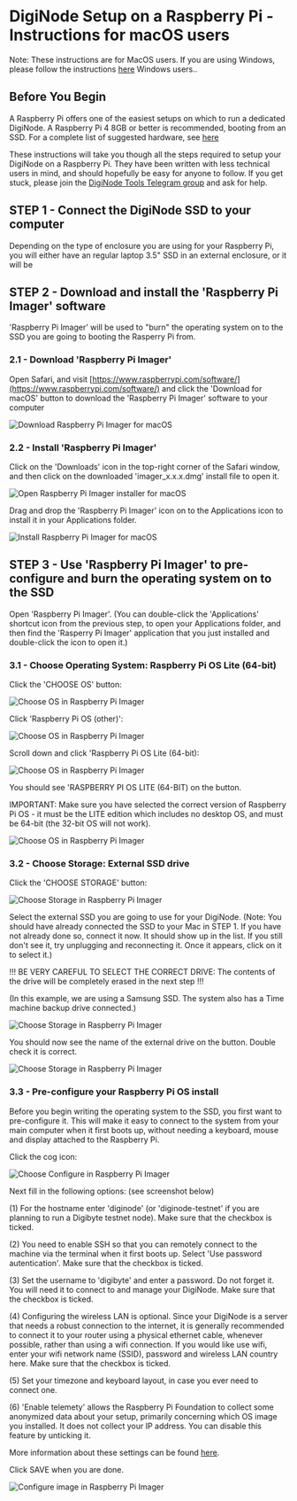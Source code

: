 # DigiNode Setup on a Raspberry Pi - Instructions for macOS users

Note: These instructions are for MacOS users. If you are using Windows, please follow the instructions [here](docs/rpi_setup_win.md) Windows users..

## Before You Begin

A Raspberry Pi offers one of the easiest setups on which to run a dedicated DigiNode. A Raspberry Pi 4 8GB or better is recommended, booting from an SSD. For a complete list of suggested hardware, see [here](docs/suggested_hardware.md)

These instructions will take you though all the steps required to setup your DigiNode on a Raspberry Pi. They have been written with less technical users in mind, and should hopefully be easy for anyone to follow. If you get stuck, please join the [DigiNode Tools Telegram group](https://t.me/+ked2VGZsLPAyN2Jk) and ask for help.

## STEP 1 - Connect the DigiNode SSD to your computer

Depending on the type of enclosure you are using for your Raspberry Pi, you will either have an regular laptop 3.5" SSD in an external enclosure, or it will be 

## STEP 2 - Download and install the 'Raspberry Pi Imager' software

'Raspberry Pi Imager' will be used to "burn" the operating system on to the SSD you are going to booting the Rasperry Pi from.

### 2.1 - Download 'Raspberry Pi Imager'

Open Safari, and visit [https://www.raspberrypi.com/software/](https://www.raspberrypi.com/software/) and click the 'Download for macOS' button to download the 'Raspberry Pi Imager' software to your computer

![Download Raspberry Pi Imager for macOS](/images/macos_setup_2_1.png)

### 2.2 - Install 'Raspberry Pi Imager'

Click on the 'Downloads' icon in the top-right corner of the Safari window, and then click on the downloaded 'imager_x.x.x.dmg' install file to open it.

![Open Raspberry Pi Imager installer for macOS](/images/macos_setup_2_2a.png)

Drag and drop the 'Raspberry Pi Imager' icon on to the Applications icon to install it in your Applications folder. 

![Install Raspberry Pi Imager for macOS](/images/macos_setup_2_2b.png)


## STEP 3 - Use 'Raspberry Pi Imager' to pre-configure and burn the operating system on to the SSD

Open 'Raspberry Pi Imager'. (You can double-click the 'Applications' shortcut icon from the previous step, to open your Applications folder, and then find the 'Rasperry Pi Imager' application that you just installed and double-click the icon to open it.)

### 3.1 - Choose Operating System: Raspberry Pi OS Lite (64-bit)

Click the 'CHOOSE OS' button:

![Choose OS in Raspberry Pi Imager](/images/macos_setup_3_1a.png)

Click 'Raspberry Pi OS (other)':

![Choose OS in Raspberry Pi Imager](/images/macos_setup_3_1b.png)

Scroll down and click 'Raspberry Pi OS Lite (64-bit):

![Choose OS in Raspberry Pi Imager](/images/macos_setup_3_1c.png)

You should see 'RASPBERRY PI OS LITE (64-BIT) on the button. 

IMPORTANT: Make sure you have selected the correct version of Raspberry Pi OS - it must be the LITE edition which includes no desktop OS, and must be 64-bit (the 32-bit OS will not work).

![Choose OS in Raspberry Pi Imager](/images/macos_setup_3_1d.png)

### 3.2 - Choose Storage: External SSD drive

Click the 'CHOOSE STORAGE' button:

![Choose Storage in Raspberry Pi Imager](/images/macos_setup_3_2a.png)

Select the external SSD you are going to use for your DigiNode. (Note: You should have already connected the SSD to your Mac in STEP 1. If you have not already done so, connect it now. It should show up in the list. If you still don't see it, try unplugging and reconnecting it. Once it appears, click on it to select it.)

!!! BE VERY CAREFUL TO SELECT THE CORRECT DRIVE: The contents of the drive will be completely erased in the next step !!!

(In this example, we are using a Samsung SSD. The system also has a Time machine backup drive connected.)

![Choose Storage in Raspberry Pi Imager](/images/macos_setup_3_2b.png)

You should now see the name of the external drive on the button. Double check it is correct.

![Choose Storage in Raspberry Pi Imager](/images/macos_setup_3_2c.png)

### 3.3 - Pre-configure your Raspberry Pi OS install

Before you begin writing the operating system to the SSD, you first want to pre-configure it. This will make it easy to connect to the system from your main computer when it first boots up, without needing a keyboard, mouse and display attached to the Raspberry Pi.

Click the cog icon:

![Choose Configure in Raspberry Pi Imager](/images/macos_setup_3_3a.png)

Next fill in the following options: (see screenshot below)

(1) For the hostname enter 'diginode' (or 'diginode-testnet' if you are planning to run a Digibyte testnet node).
    Make sure that the checkbox is ticked.

(2) You need to enable SSH so that you can remotely connect to the machine via the terminal when it first boots up.
    Select 'Use password autentication'.
    Make sure that the checkbox is ticked.

(3) Set the username to 'digibyte' and enter a password. Do not forget it. You will need it to connect to and manage your DigiNode.
	Make sure that the checkbox is ticked.

(4) Configuring the wireless LAN is optional. Since your DigiNode is a server that needs a robust connection
    to the internet, it is generally recommended to connect it to your router using a physical ethernet cable,
    whenever possible, rather than using a wifi connection. If you would like use wifi, enter your
    wifi network name (SSID), password and wireless LAN country here. Make sure that the checkbox is ticked.

(5) Set your timezone and keyboard layout, in case you ever need to connect one.

(6) 'Enable telemety' allows the Raspberry Pi Foundation to collect some anonymized data about
    your setup, primarily concerning which OS image you installed. It does not collect your
    IP address. You can disable this feature by unticking it.

More information about these settings can be found [here](https://talktech.info/2022/02/06/raspberry-pi-imager/).

Click SAVE when you are done.

![Configure image in Raspberry Pi Imager](/images/macos_setup_3_3b.png)